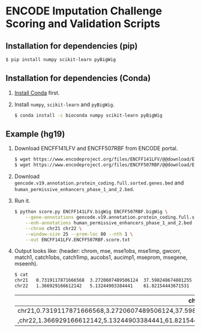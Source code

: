 # ENCODE Imputation Challenge Scoring and Validation Scripts

## Installation for dependencies (pip)

```bash
$ pip install numpy scikit-learn pyBigWig
```

## Installation for dependencies (Conda)

1) [Install Conda](https://conda.io/docs/user-guide/install/linux.html) first.

2) Install `numpy`, `scikit-learn` and `pyBigWig`.
	```bash
	$ conda install -c bioconda numpy scikit-learn pyBigWig 
	```

## Example (hg19)

1) Download ENCFF141LFV and ENCFF507RBF from ENCODE portal.
	```bash
	$ wget https://www.encodeproject.org/files/ENCFF141LFV/@@download/ENCFF141LFV.bigWig
	$ wget https://www.encodeproject.org/files/ENCFF507RBF/@@download/ENCFF507RBF.bigWig
	```

2) Download `gencode.v19.annotation.protein_coding.full.sorted.genes.bed` and `human_permissive_enhancers_phase_1_and_2.bed`.

3) Run it.
	```bash
	$ python score.py ENCFF141LFV.bigWig ENCFF507RBF.bigWig \
		--gene-annotations gencode.v19.annotation.protein_coding.full.sorted.genes.bed \
		--enh-annotations human_permissive_enhancers_phase_1_and_2.bed \
		--chrom chr21 chr22 \
		--window-size 25 --prom-loc 80 --nth 1 \
		--out ENCFF141LFV.ENCFF507RBF.score.txt
	```

4) Output looks like: (header: chrom, mse, mse1obs, mse1imp, gwcorr, match1, catch1obs, catch1imp, aucobs1, aucimp1, mseprom, msegene, mseenh).
	```bash
	$ cat 
	chr21	0.7319117871666568	3.2720607489506124	37.598248674801255	0.2399089043479622	1188	3894	3266	0.7485369355214815	0.6948649403632234	3.236683554034965	1.421404590155849	6.032906435152852
	chr22	1.366929166612142	5.13244903384441	61.82154443671531	0.29302792900228364	1436	5645	4589	0.8086374687050369	0.7275331625264598	4.609551163010887	2.3647588930301713	7.901332816276359
	```
	| chrom,mse,mse1obs,mse1imp,gwcorr,match1,catch1obs,catch1imp,aucobs1,aucimp1,mseprom,msegene,mseenh                                                                                           | 
	|----------------------------------------------------------------------------------------------------------------------------------------------------------------------------------------------| 
	| chr21,0.7319117871666568,3.2720607489506124,37.598248674801255,0.2399089043479622,1188,3894,3266,0.7485369355214815,0.6948649403632234,3.236683554034965,1.421404590155849,6.032906435152852 | 
	| ,chr22,1.366929166612142,5.13244903384441,61.82154443671531,0.29302792900228364,1436,5645,4589,0.8086374687050369,0.7275331625264598,4.609551163010887,2.3647588930301713,7.901332816276359  | 
